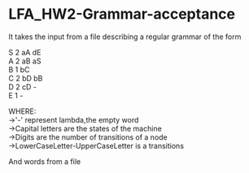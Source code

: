 # LFA_HW2-Grammar-acceptance
It takes the input from a file describing a regular grammar of the form  
  
S 2 aA dE  
A 2 aB aS  
B 1 bC   
C 2 bD bB  
D 2 cD -  
E 1 -  

WHERE:  
->'-' represent lambda,the empty word  
->Capital letters are the states of the machine  
->Digits are the number of transitions of a node  
->LowerCaseLetter-UpperCaseLetter is a transitions
  
And words from a file
